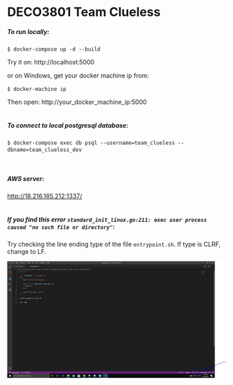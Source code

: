 # DECO3801 Team Clueless

##### To run locally:
```
$ docker-compose up -d --build
```

Try it on: http://localhost:5000

or on Windows, get your docker machine ip from:
```
$ docker-machine ip
```

Then open: http://your_docker_machine_ip:5000
<br />
<br />

##### To connect to local postgresql database:

```
$ docker-compose exec db psql --username=team_clueless --dbname=team_clueless_dev
```
<br />

##### AWS server:

http://18.216.185.212:1337/
<br />
<br />

##### If you find this error ```standard_init_linux.go:211: exec user process caused "no such file or directory"```:

Try checking the line ending type of the file ```entrypoint.sh```.
If type is CLRF, change to LF.

![image](./LF.jpg?raw=true)
